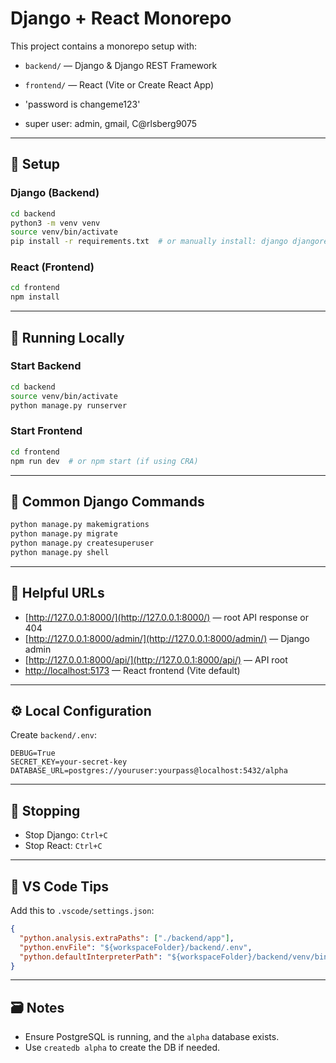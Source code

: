 # Django + React Monorepo

This project contains a monorepo setup with:

- `backend/` — Django & Django REST Framework
- `frontend/` — React (Vite or Create React App)

- 'password is changeme123'
- super user: admin, gmail, C@rlsberg9075
---

## 🔧 Setup

### Django (Backend)
```bash
cd backend
python3 -m venv venv
source venv/bin/activate
pip install -r requirements.txt  # or manually install: django djangorestframework psycopg2-binary
```

### React (Frontend)
```bash
cd frontend
npm install
```

---

## 🚀 Running Locally

### Start Backend
```bash
cd backend
source venv/bin/activate
python manage.py runserver
```

### Start Frontend
```bash
cd frontend
npm run dev  # or npm start (if using CRA)
```

---

## 🧪 Common Django Commands

```bash
python manage.py makemigrations
python manage.py migrate
python manage.py createsuperuser
python manage.py shell
```

---

## 🔗 Helpful URLs

- [http://127.0.0.1:8000/](http://127.0.0.1:8000/) — root API response or 404
- [http://127.0.0.1:8000/admin/](http://127.0.0.1:8000/admin/) — Django admin
- [http://127.0.0.1:8000/api/](http://127.0.0.1:8000/api/) — API root
- [http://localhost:5173](http://localhost:5173) — React frontend (Vite default)

---

## ⚙️ Local Configuration

Create `backend/.env`:
```
DEBUG=True
SECRET_KEY=your-secret-key
DATABASE_URL=postgres://youruser:yourpass@localhost:5432/alpha
```

---

## 🛑 Stopping

- Stop Django: `Ctrl+C`
- Stop React: `Ctrl+C`

---

## 🧼 VS Code Tips

Add this to `.vscode/settings.json`:
```json
{
  "python.analysis.extraPaths": ["./backend/app"],
  "python.envFile": "${workspaceFolder}/backend/.env",
  "python.defaultInterpreterPath": "${workspaceFolder}/backend/venv/bin/python"
}
```

---

## 🗃 Notes

- Ensure PostgreSQL is running, and the `alpha` database exists.
- Use `createdb alpha` to create the DB if needed.


